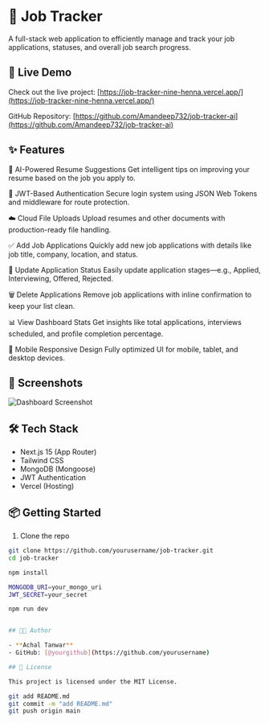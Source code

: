 # 💼 Job Tracker

A full-stack web application to efficiently manage and track your job applications, statuses, and overall job search progress.

## 🔗 Live Demo

Check out the live project: [https://job-tracker-nine-henna.vercel.app/](https://job-tracker-nine-henna.vercel.app/)

GitHub Repository: [https://github.com/Amandeep732/job-tracker-ai](https://github.com/Amandeep732/job-tracker-ai)


## ✨ Features

🧠 AI-Powered Resume Suggestions
Get intelligent tips on improving your resume based on the job you apply to.

🔐 JWT-Based Authentication
Secure login system using JSON Web Tokens and middleware for route protection.

☁️ Cloud File Uploads
Upload resumes and other documents with production-ready file handling.

✅ Add Job Applications
Quickly add new job applications with details like job title, company, location, and status.

🔄 Update Application Status
Easily update application stages—e.g., Applied, Interviewing, Offered, Rejected.

🗑️ Delete Applications
Remove job applications with inline confirmation to keep your list clean.

📊 View Dashboard Stats
Get insights like total applications, interviews scheduled, and profile completion percentage.

📱 Mobile Responsive Design
Fully optimized UI for mobile, tablet, and desktop devices.

## 📸 Screenshots

![Dashboard Screenshot](public/screenshot.png)

## 🛠️ Tech Stack

- Next.js 15 (App Router)
- Tailwind CSS
- MongoDB (Mongoose)
- JWT Authentication
- Vercel (Hosting)

## 📦 Getting Started

1. Clone the repo

```bash
git clone https://github.com/yourusername/job-tracker.git
cd job-tracker

npm install

MONGODB_URI=your_mongo_uri
JWT_SECRET=your_secret

npm run dev


## 👨‍💻 Author

- **Achal Tanwar**
- GitHub: [@yourgithub](https://github.com/yourusername)

## 📜 License

This project is licensed under the MIT License.

git add README.md
git commit -m "add README.md"
git push origin main
